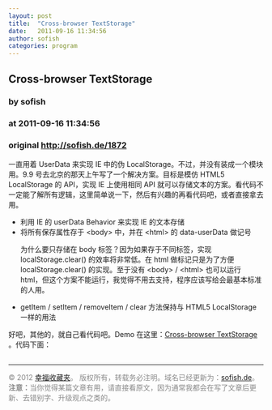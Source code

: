 ```yaml
---
layout: post
title:  "Cross-browser TextStorage"
date:   2011-09-16 11:34:56
author: sofish
categories: program
---
```


## Cross-browser TextStorage
### by sofish
### at 2011-09-16 11:34:56
### original <http://sofish.de/1872>

<p>一直用着 UserData 来实现 IE 中的伪 LocalStorage。不过，并没有装成一个模块用。9.9 号去北京的那天上午写了一个解决方案。目标是模仿 HTML5 LocalStorage 的 API，实现 IE 上使用相同 API 就可以存储文本的方案。看代码不一定能了解所有逻辑，这里简单说一下，然后有兴趣的再看代码吧，或者直接拿去用。</p>
<ul>
<li>利用 IE 的 userData Behavior 来实现 IE 的文本存储</li>
<li>将所有保存属性存于 &lt;body&gt; 中，并在 &lt;html&gt; 的 data-userData 做记号
<p>为什么要只存储在 body 标签？因为如果存于不同标签，实现 localStorage.clear() 的效率将非常低。在 html 做标记只是为了方便 localStorage.clear() 的实现。至于没有 &lt;body&gt; / &lt;html&gt; 也可以运行 html，但这个方案不能运行，我觉得不用去支持，程序应该写给会最基本标准的人用。</p>
</li>
<li>getItem / setItem / removeItem / clear 方法保持与 HTML5 LocalStorage 一样的用法</li>
</ul>
<p>好吧，其他的，就自己看代码吧。Demo 在这里：<a href="http://sofish.de/file/demo/localStorage.html"><span>Cross-browser TextStorage</span></a> 。代码下面：</p>
<p></p>
<div style="color:#888;margin-top:30px"><p><hr>© 2012 <a href="http://sofish.de" title="幸福收藏夹">幸福收藏夹</a>。 版权所有，转载务必注明。域名已经更新为：<a href="http://sofish.de" title="幸福收藏夹">sofish.de</a>。<br><strong>注意：</strong>当你觉得某篇文章有用，请直接看原文，因为通常我都会在写了文章后更新、去错别字、升级观点之类的。</p></div><img src="http://www1.feedsky.com/t1/592690557/sofish/feedsky/s.gif?r=http://sofish.de/1872" border="0" height="0" width="0">